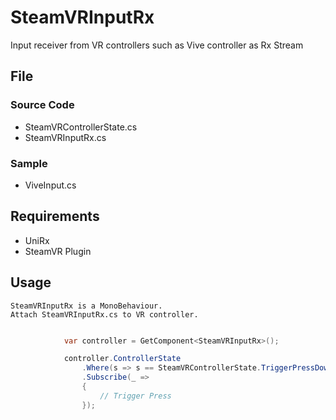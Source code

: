 # SteamVRInputRx
Input receiver from VR controllers such as Vive controller as Rx Stream

## File
### Source Code
* SteamVRControllerState.cs
* SteamVRInputRx.cs

### Sample
* ViveInput.cs

## Requirements
* UniRx
* SteamVR Plugin

## Usage
```
SteamVRInputRx is a MonoBehaviour.  
Attach SteamVRInputRx.cs to VR controller.
```

``` CS

            var controller = GetComponent<SteamVRInputRx>();

            controller.ControllerState
                .Where(s => s == SteamVRControllerState.TriggerPressDown)
                .Subscribe(_ =>
                {
                	// Trigger Press
                });
```

